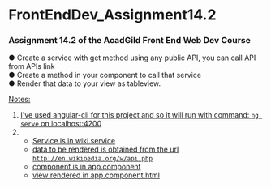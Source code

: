 # FrontEndDev_Assignment14.2
### Assignment 14.2 of the AcadGild Front End Web Dev Course

● Create a service with get method using any public API, you can call API from APIs link  
● Create a method in your component to call that service  
● Render that data to your view as tableview.

<u>Notes:
1. I've used angular-cli for this project and so it will run with command:
`ng serve` on localhost:4200
2. * Service is in wiki.service
    * data to be rendered is obtained from the url `http://en.wikipedia.org/w/api.php`
    * component is in app.component
    * view rendered in app.component.html